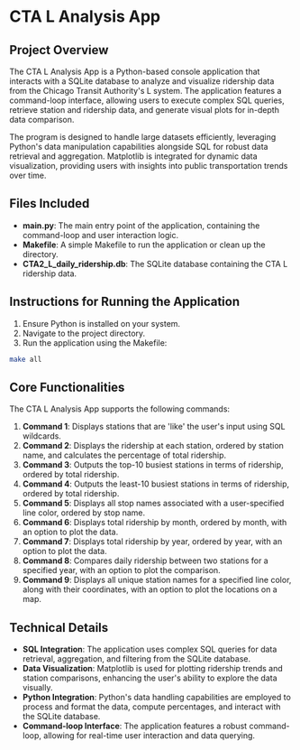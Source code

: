 # CTA L Analysis App

## Project Overview

The CTA L Analysis App is a Python-based console application that interacts with a SQLite database to analyze and visualize ridership data from the Chicago Transit Authority's L system. The application features a command-loop interface, allowing users to execute complex SQL queries, retrieve station and ridership data, and generate visual plots for in-depth data comparison.

The program is designed to handle large datasets efficiently, leveraging Python's data manipulation capabilities alongside SQL for robust data retrieval and aggregation. Matplotlib is integrated for dynamic data visualization, providing users with insights into public transportation trends over time.

## Files Included

- **main.py**: The main entry point of the application, containing the command-loop and user interaction logic.
- **Makefile**: A simple Makefile to run the application or clean up the directory.
- **CTA2_L_daily_ridership.db**: The SQLite database containing the CTA L ridership data.

## Instructions for Running the Application

1. Ensure Python is installed on your system.
2. Navigate to the project directory.
3. Run the application using the Makefile:
  ```bash
  make all
  ```

## Core Functionalities

The CTA L Analysis App supports the following commands:

1. **Command 1**: Displays stations that are 'like' the user's input using SQL wildcards.
2. **Command 2**: Displays the ridership at each station, ordered by station name, and calculates the percentage of total ridership.
3. **Command 3**: Outputs the top-10 busiest stations in terms of ridership, ordered by total ridership.
4. **Command 4**: Outputs the least-10 busiest stations in terms of ridership, ordered by total ridership.
5. **Command 5**: Displays all stop names associated with a user-specified line color, ordered by stop name.
6. **Command 6**: Displays total ridership by month, ordered by month, with an option to plot the data.
7. **Command 7**: Displays total ridership by year, ordered by year, with an option to plot the data.
8. **Command 8**: Compares daily ridership between two stations for a specified year, with an option to plot the comparison.
9. **Command 9**: Displays all unique station names for a specified line color, along with their coordinates, with an option to plot the locations on a map.

## Technical Details

- **SQL Integration**: The application uses complex SQL queries for data retrieval, aggregation, and filtering from the SQLite database.
- **Data Visualization**: Matplotlib is used for plotting ridership trends and station comparisons, enhancing the user's ability to explore the data visually.
- **Python Integration**: Python's data handling capabilities are employed to process and format the data, compute percentages, and interact with the SQLite database.
- **Command-loop Interface**: The application features a robust command-loop, allowing for real-time user interaction and data querying.
